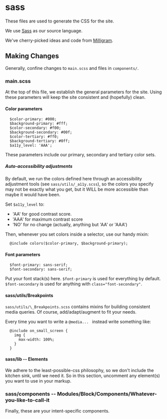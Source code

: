 # sass

These files are used to generate the CSS for the site.

We use [Sass](https://sass-lang.com) as our source language.

We've cherry-picked ideas and code from [Milligram](https://milligram.io).

## Making Changes
Generally, confine changes to `main.scss` and files in `components/`.

### main.scss
At the top of this file, we establish the general parameters for the site. Using
these parameters will keep the site consistent and (hopefully) clean.

#### Color parameters
```
  $color-primary: #000;
  $background-primary: #fff;
  $color-secondary: #f00;
  $background-secondary: #00f;
  $color-tertiary: #ff0;
  $background-tertiary: #0ff;
  $a11y_level: 'AAA';
```
These parameters include our primary, secondary and tertiary color sets.

##### Auto-accessibility adjustments
By default, we run the colors defined here through an accessibility adjustment
tools (see `sass/utils/_a11y.scss`), so the colors you specify may not be
exactly what you get, but it WILL be more accessible than maybe it would have
been.

 Set `$a11y_level` to:
  * 'AA' for good contrast score.
  * 'AAA' for maximum contrast score
  * 'NO' for no change (actually, anything but 'AA' or 'AAA')

Then, whenever you set colors inside a selector, use our handy mixin:
```
  @include colors($color-primary, $background-primary);
```

#### Font parameters
```
  $font-primary: sans-serif;
  $font-secondary: sans-serif;
```
Put your font stack(s) here. `$font-primary` is used for everything by default.
`$font-secondary` is used for anything with `class="font-secondary"`.

#### sass/utils/Breakpoints

`sass/utils/\_Breakpoints.scss` contains mixins for building consistent media queries. Of course, add/adapt/augment to fit your needs.

Every time you want to write a `@media... ` instead write something like:
```
  @include on_small_screen {
    img {
      max-width: 100%;
    }
  }
```

#### sass/lib -- Elements
We adhere to the least-possible-css philosophy, so we don't include the kitchen
sink, until we need it. So in this section, uncomment any element(s) you want to
use in your markup.

### sass/components -- Modules/Block/Components/Whatever-you-like-to-call-it
Finally, these are your intent-specific components.
